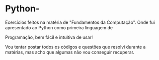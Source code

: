 # Python-
 Ecercícios feitos na matéria de "Fundamentos da Computação". Onde fui apresentado ao Python como primeira linguagem de 
 
 Programação, bem fácil e intuitiva de usar!

 Vou tentar postar todos os códigos e questões que resolvi durante a matérias, mas acho que algumas não vou conseguir recuperar.
